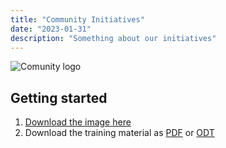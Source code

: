 ```yaml
---
title: "Community Initiatives"
date: "2023-01-31"
description: "Something about our initiatives"
---
```


![Comunity logo](/CTI_no_shadow.png)

## Getting started

1. [Download the image here](https://downloads.gcentral.org/vm/20231021_OpenSUSE_CTIBase.ova)
2. Download the training material as [PDF](https://downloads.gcentral.org/Tutor%20Instructions%20Course%201%20-%20v0.1.0.pdf) or [ODT](https://downloads.gcentral.org/Tutor%20Instructions%20Course%201%20-%20v0.1.0.odt)
